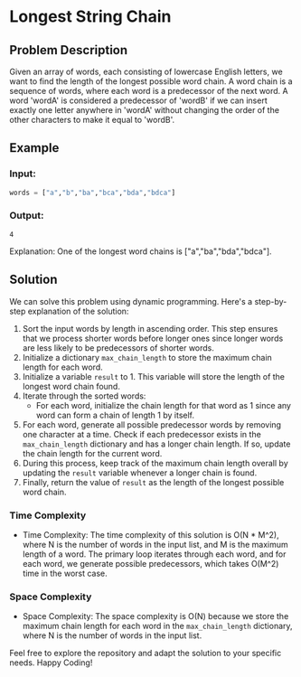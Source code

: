 # Longest String Chain

## Problem Description

Given an array of words, each consisting of lowercase English letters, we want to find the length of the longest possible word chain. A word chain is a sequence of words, where each word is a predecessor of the next word. A word 'wordA' is considered a predecessor of 'wordB' if we can insert exactly one letter anywhere in 'wordA' without changing the order of the other characters to make it equal to 'wordB'.


## Example

### Input:

```python
words = ["a","b","ba","bca","bda","bdca"]
```

### Output:

```
4
```

Explanation: One of the longest word chains is ["a","ba","bda","bdca"].

## Solution

We can solve this problem using dynamic programming. Here's a step-by-step explanation of the solution:
1. Sort the input words by length in ascending order. This step ensures that we process shorter words before longer ones since longer words are less likely to be predecessors of shorter words.
2. Initialize a dictionary `max_chain_length` to store the maximum chain length for each word.
3. Initialize a variable `result` to 1. This variable will store the length of the longest word chain found.
4. Iterate through the sorted words:
   - For each word, initialize the chain length for that word as 1 since any word can form a chain of length 1 by itself.
5. For each word, generate all possible predecessor words by removing one character at a time. Check if each predecessor exists in the `max_chain_length` dictionary and has a longer chain length. If so, update the chain length for the current word.
6. During this process, keep track of the maximum chain length overall by updating the `result` variable whenever a longer chain is found.
7. Finally, return the value of `result` as the length of the longest possible word chain.

### Time Complexity

- Time Complexity: The time complexity of this solution is O(N * M^2), where N is the number of words in the input list, and M is the maximum length of a word. The primary loop iterates through each word, and for each word, we generate possible predecessors, which takes O(M^2) time in the worst case.

### Space Complexity

- Space Complexity: The space complexity is O(N) because we store the maximum chain length for each word in the `max_chain_length` dictionary, where N is the number of words in the input list.

Feel free to explore the repository and adapt the solution to your specific needs. Happy Coding!
